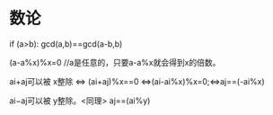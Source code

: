 # 数论

if (a>b):
    gcd(a,b)==gcd(a-b,b)

    
(a-a%x)%x=0 //a是任意的，只要a-a%x就会得到x的倍数。

ai+aj可以被 x整除 <=> (ai+aj)%x==0  <=>(ai-ai%x)%x=0;<=>aj==(-ai%x)

ai−aj可以被 y整除。<同理> aj==(ai%y)